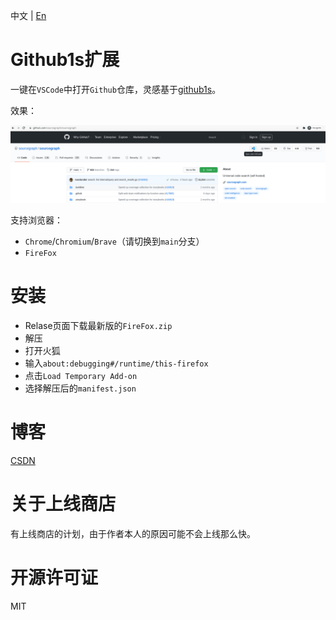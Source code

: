 中文 | [En](https://github.com/2293736867/Github1sExtension/blob/FireFox/README_en.md)

# Github1s扩展

一键在`VSCode`中打开`Github`仓库，灵感基于[github1s](https://github.com/conwnet/github1s)。

效果：

![](./image/image.png)

支持浏览器：

- `Chrome`/`Chromium`/`Brave`（请切换到`main`分支）
- `FireFox`

# 安装

- Relase页面下载最新版的`FireFox.zip`
- 解压
- 打开火狐
- 输入`about:debugging#/runtime/this-firefox`
- 点击`Load Temporary Add-on`
- 选择解压后的`manifest.json`

# 博客

[CSDN](https://blog.csdn.net/qq_27525611/article/details/113799360)

# 关于上线商店

有上线商店的计划，由于作者本人的原因可能不会上线那么快。

# 开源许可证

MIT
